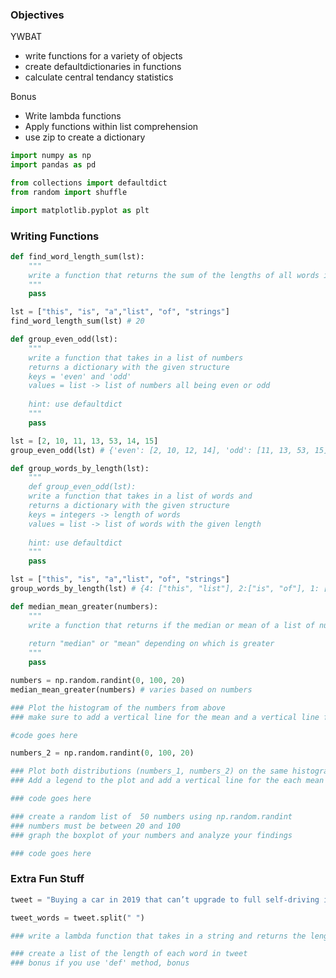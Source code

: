 
### Objectives
YWBAT
* write functions for a variety of objects
* create defaultdictionaries in functions
* calculate central tendancy statistics

Bonus
* Write lambda functions
* Apply functions within list comprehension
* use zip to create a dictionary


```python
import numpy as np
import pandas as pd

from collections import defaultdict
from random import shuffle

import matplotlib.pyplot as plt
```

### Writing Functions


```python
def find_word_length_sum(lst):
    """
    write a function that returns the sum of the lengths of all words in a string
    """
    pass
```


```python
lst = ["this", "is", "a","list", "of", "strings"]
find_word_length_sum(lst) # 20
```


```python
def group_even_odd(lst):
    """
    write a function that takes in a list of numbers
    returns a dictionary with the given structure
    keys = 'even' and 'odd'
    values = list -> list of numbers all being even or odd
    
    hint: use defaultdict
    """
    pass
```


```python
lst = [2, 10, 11, 13, 53, 14, 15]
group_even_odd(lst) # {'even': [2, 10, 12, 14], 'odd': [11, 13, 53, 15]}
```


```python
def group_words_by_length(lst):
    """
    def group_even_odd(lst):
    write a function that takes in a list of words and
    returns a dictionary with the given structure
    keys = integers -> length of words
    values = list -> list of words with the given length
    
    hint: use defaultdict
    """
    pass
```


```python
lst = ["this", "is", "a","list", "of", "strings"]
group_words_by_length(lst) # {4: ["this", "list"], 2:["is", "of"], 1: ["a"], 7:["strings"]}
```


```python
def median_mean_greater(numbers):
    """
    write a function that returns if the median or mean of a list of numbers is greater.
    
    return "median" or "mean" depending on which is greater
    """
    pass
```


```python
numbers = np.random.randint(0, 100, 20)
median_mean_greater(numbers) # varies based on numbers
```


```python
### Plot the histogram of the numbers from above
### make sure to add a vertical line for the mean and a vertical line for the median

#code goes here
```


```python
numbers_2 = np.random.randint(0, 100, 20)
```


```python
### Plot both distributions (numbers_1, numbers_2) on the same histogram
### Add a legend to the plot and add a vertical line for the each mean

### code goes here
```


```python
### create a random list of  50 numbers using np.random.randint
### numbers must be between 20 and 100
### graph the boxplot of your numbers and analyze your findings

### code goes here
```

### Extra Fun Stuff


```python
tweet = "Buying a car in 2019 that can’t upgrade to full self-driving is like buying a horse instead of a car in 1919"
```


```python
tweet_words = tweet.split(" ")
```


```python
### write a lambda function that takes in a string and returns the length of the string
```


```python
### create a list of the length of each word in tweet
### bonus if you use 'def' method, bonus 
```
